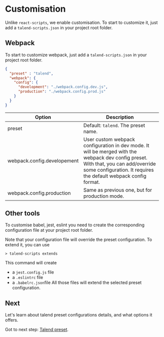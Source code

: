 # Customisation

Unlike `react-scripts`, we enable customisation. To start to customize it, just add a `talend-scripts.json` in your project root folder.

## Webpack

To start to customize webpack, just add a `talend-scripts.json` in your project root folder.

```json
{
  "preset" : "talend",
  "webpack": {
    "config": {
      "development": "./webpack.config.dev.js",
      "production": "./webpack.config.prod.js"
    }
  }
}
```

| Option | Description |
|---|---|
| preset | Default: `talend`. The preset name. |
| webpack.config.developement | User custom webpack configuration in dev mode. It will be merged with the webpack dev config preset. With that, you can add/override some configuration. It requires the default webpack config format. |
| webpack.config.production | Same as previous one, but for production mode. |

## Other tools

To customise babel, jest, eslint you need to create the corresponding configuration file at your project root folder.

Note that your configuration file will override the preset configuration. To extend it, you can use
```shell
> talend-scripts extends
```

This command will create
* a `jest.config.js` file
* a `.eslintrc` file
* a `.babelrc.json`file
All those files will extend the selected preset configuration.

## Next

Let's learn about talend preset configurations details, and what options it offers.

Got to next step: [Talend preset](../preset/README.md).
